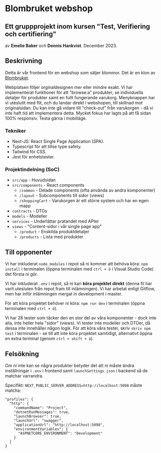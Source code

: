 # Blombruket webshop

## Ett gruppprojekt inom kursen "Test, Verifiering och certifiering"

av **Emelie Baker** och **Dennis Hankvist**.
December 2023.

## Beskrivning

Detta är vår frontend för en webshop som säljer blommor.
Det är en klon av [Blombruket](https://www.blombruket.se).

Webplatsen följer orginaldesignen mer eller mindre exakt.
Vi har implementerat funktioner för att "browse:a" produkter, se individuella detaljer för produkter samt en fullt fungerande varukorg.
Menyknappen har vi uteslutit med flit, och du landar direkt i webshopen, till skillnad mot originalsidan.
Du kan inte gå vidare till "check-out" från varukorgen - då vi inte haft tid att implementera detta.
Mycket fokus har lagts på att få sidan 100% responsiv. Testa gärna i mobilläge.

### Tekniker

- Next-JS: React Single Page Application (SPA).
- Typescript för att tillse type safety.
- Tailwind för CSS.
- Jest för enhetstester.

### Projektindelning (SoC)

- `src/app` - Huvudsidan
- `src/components` - React components
  - `/common` - Delade components (ofta använda av andra komponenter)
  - `/layout` - Subcomponents till sidor (views)
  - `/shoppingCart` - Varukorgen är ett större system och har en egen mapp
- `contracts` - DTOs
- `models` - Modeller
- `services` - Underlättar pratandet med APIer
- `views` - "Content-sidor i vår single page app"
  - `/product` - Enskilda produktdetaljer
  - `/products` - Lista med produkter

## Till opponenter

Vi har inkluderat `node_modules` i repot så ni kommer att behöva köra:
`npm install`
i terminalen (öppna terminalen med `ctrl + ö` i Visual Studio Code) det första ni gör.

Vi har inkluderat `.env` i repot, så ni kan **köra projektet direkt** (denna fil har varit utesluten från repot fram till inlämningen).
Vi har arbetat enligt Gitflow, men har inför inlämningen mergat in development i master.

För att köra projektet behöver ni köra:
`npm run dev` i terminalen (öppna terminalen med `ctrl + ö`).

Vi har 28 tester som täcker den en stor del av våra komponenter - dock inte alla, inte heller hela "sidor" (views). Vi tester inte modeller och DTOer, då dessa inte innehåller någon logik.
För att köra våra tester, skriv `skriv npm test` i terminalen - se till att inte köra projektet samtidigt, alternativt öppna en extra terminal (genom `ctrl + shift + ö`).

## Felsökning

Om ni inte kan se några produkter betyder det att ni måste ändra inställningar i `.env` i frontend samt `launchSettings.json` i backend så de matchar varrandra.

Specifikt: `NEXT_PUBLIC_SERVER_ADDRESS=http://localhost:5098` måste matcha:

```
"profiles": {
  "http": {
    "commandName": "Project",
    "dotnetRunMessages": true,
    "launchBrowser": true,
    "launchUrl": "swagger",
    "applicationUrl": "http://localhost:5098",
    "environmentVariables": {
      "ASPNETCORE_ENVIRONMENT": "Development"
    }
  }
}
```
